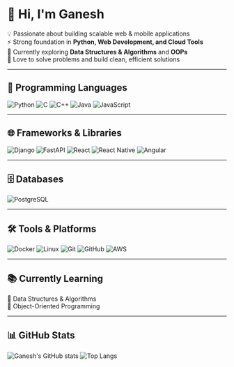 # 👋 Hi, I'm Ganesh

💡 Passionate about building scalable web & mobile applications  
⚡ Strong foundation in **Python, Web Development, and Cloud Tools**  
🌱 Currently exploring **Data Structures & Algorithms** and **OOPs**  
🎯 Love to solve problems and build clean, efficient solutions  

---

## 🐍 Programming Languages
![Python](https://img.shields.io/badge/Python-3776AB?style=for-the-badge&logo=python&logoColor=white)
![C](https://img.shields.io/badge/C-00599C?style=for-the-badge&logo=c&logoColor=white)
![C++](https://img.shields.io/badge/C++-00599C?style=for-the-badge&logo=cplusplus&logoColor=white)
![Java](https://img.shields.io/badge/Java-ED8B00?style=for-the-badge&logo=java&logoColor=white)
![JavaScript](https://img.shields.io/badge/JavaScript-F7DF1E?style=for-the-badge&logo=javascript&logoColor=black)

---

## 🌐 Frameworks & Libraries
![Django](https://img.shields.io/badge/Django-092E20?style=for-the-badge&logo=django&logoColor=white)
![FastAPI](https://img.shields.io/badge/FastAPI-009688?style=for-the-badge&logo=fastapi&logoColor=white)
![React](https://img.shields.io/badge/React-20232A?style=for-the-badge&logo=react&logoColor=61DAFB)
![React Native](https://img.shields.io/badge/React%20Native-20232A?style=for-the-badge&logo=react&logoColor=61DAFB)
![Angular](https://img.shields.io/badge/Angular-DD0031?style=for-the-badge&logo=angular&logoColor=white)

---

## 🗄️ Databases
![PostgreSQL](https://img.shields.io/badge/PostgreSQL-316192?style=for-the-badge&logo=postgresql&logoColor=white)

---

## 🛠️ Tools & Platforms
![Docker](https://img.shields.io/badge/Docker-2496ED?style=for-the-badge&logo=docker&logoColor=white)
![Linux](https://img.shields.io/badge/Linux-FCC624?style=for-the-badge&logo=linux&logoColor=black)
![Git](https://img.shields.io/badge/Git-F05032?style=for-the-badge&logo=git&logoColor=white)
![GitHub](https://img.shields.io/badge/GitHub-181717?style=for-the-badge&logo=github&logoColor=white)
![AWS](https://img.shields.io/badge/AWS-232F3E?style=for-the-badge&logo=amazon-aws&logoColor=white)

---

## 📚 Currently Learning
📖 Data Structures & Algorithms  
📖 Object-Oriented Programming  

---

## 📊 GitHub Stats
![Ganesh's GitHub stats](https://github-readme-stats.vercel.app/api?username=gkalidas&show_icons=true&theme=radical)
![Top Langs](https://github-readme-stats.vercel.app/api/top-langs/?username=gkalidas&layout=compact&theme=radical)
